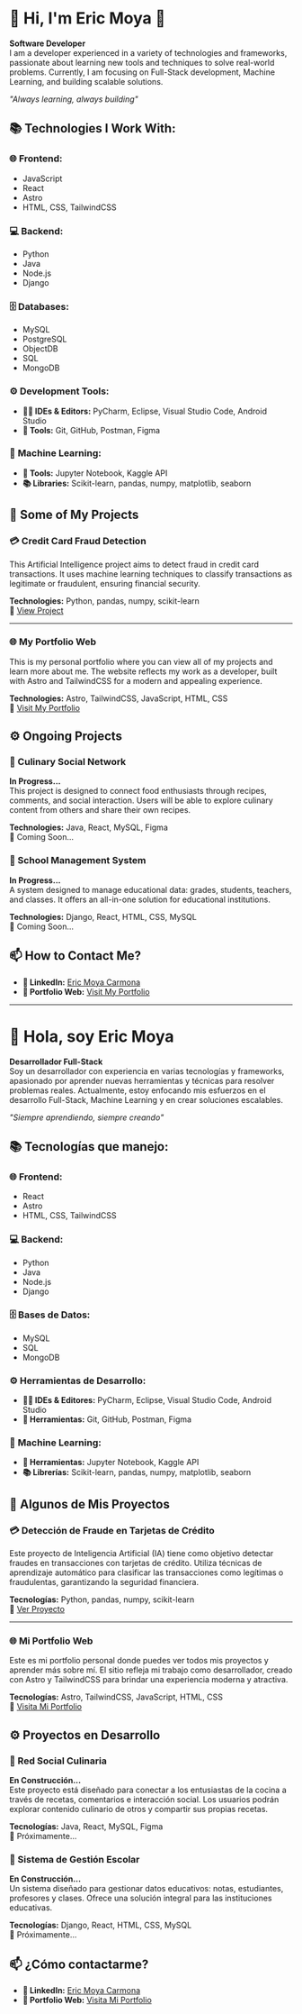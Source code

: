 # 🌟 Hi, I'm Eric Moya 👋  
**Software Developer**  
I am a developer experienced in a variety of technologies and frameworks, passionate about learning new tools and techniques to solve real-world problems. Currently, I am focusing on Full-Stack development, Machine Learning, and building scalable solutions.

_"Always learning, always building"_

## 📚 Technologies I Work With:

### 🌐 **Frontend:** 
- JavaScript
- React
- Astro  
- HTML, CSS, TailwindCSS  

### 💻 **Backend:**  
- Python  
- Java  
- Node.js  
- Django  

### 🗄️ **Databases:**  
- MySQL
- PostgreSQL
- ObjectDB
- SQL  
- MongoDB  

### ⚙️ **Development Tools:**  
- **🧑‍💻 IDEs & Editors:** PyCharm, Eclipse, Visual Studio Code, Android Studio  
- **🔧 Tools:** Git, GitHub, Postman, Figma  

### 🤖 **Machine Learning:**  
- **🔬 Tools:** Jupyter Notebook, Kaggle API  
- **📚 Libraries:** Scikit-learn, pandas, numpy, matplotlib, seaborn  

## 🚀 Some of My Projects

### 💳 Credit Card Fraud Detection  
This Artificial Intelligence project aims to detect fraud in credit card transactions. It uses machine learning techniques to classify transactions as legitimate or fraudulent, ensuring financial security.

**Technologies:** Python, pandas, numpy, scikit-learn  
🔗 [View Project](https://github.com/ShadeCoder7/credit-card-fraud-detection)

---

### 🌐 My Portfolio Web  
This is my personal portfolio where you can view all of my projects and learn more about me. The website reflects my work as a developer, built with Astro and TailwindCSS for a modern and appealing experience.

**Technologies:** Astro, TailwindCSS, JavaScript, HTML, CSS  
🔗 [Visit My Portfolio](https://ericm-dev-portfolio.netlify.app/)

## ⚙️ Ongoing Projects

### 🍝 Culinary Social Network  
**In Progress...**  
This project is designed to connect food enthusiasts through recipes, comments, and social interaction. Users will be able to explore culinary content from others and share their own recipes.

**Technologies:** Java, React, MySQL, Figma  
🔗 Coming Soon...

### 🏫 School Management System  
**In Progress...**  
A system designed to manage educational data: grades, students, teachers, and classes. It offers an all-in-one solution for educational institutions.

**Technologies:** Django, React, HTML, CSS, MySQL  
🔗 Coming Soon...

## 📫 How to Contact Me?

- **🔗 LinkedIn:** [Eric Moya Carmona](https://www.linkedin.com/in/eric-moya-carmona-011016251)
- **💼 Portfolio Web:** [Visit My Portfolio](https://ericm-dev-portfolio.netlify.app/)

---

# 👋 Hola, soy Eric Moya  
**Desarrollador Full-Stack**  
Soy un desarrollador con experiencia en varias tecnologías y frameworks, apasionado por aprender nuevas herramientas y técnicas para resolver problemas reales. Actualmente, estoy enfocando mis esfuerzos en el desarrollo Full-Stack, Machine Learning y en crear soluciones escalables.

_"Siempre aprendiendo, siempre creando"_

## 📚 Tecnologías que manejo:

### 🌐 **Frontend:**  
- React  
- Astro  
- HTML, CSS, TailwindCSS  

### 💻 **Backend:**  
- Python  
- Java  
- Node.js  
- Django  

### 🗄️ **Bases de Datos:**  
- MySQL  
- SQL  
- MongoDB  

### ⚙️ **Herramientas de Desarrollo:**  
- **🧑‍💻 IDEs & Editores:** PyCharm, Eclipse, Visual Studio Code, Android Studio  
- **🔧 Herramientas:** Git, GitHub, Postman, Figma  

### 🤖 **Machine Learning:**  
- **🔬 Herramientas:** Jupyter Notebook, Kaggle API  
- **📚 Librerías:** Scikit-learn, pandas, numpy, matplotlib, seaborn  

## 🚀 Algunos de Mis Proyectos

### 💳 Detección de Fraude en Tarjetas de Crédito  
Este proyecto de Inteligencia Artificial (IA) tiene como objetivo detectar fraudes en transacciones con tarjetas de crédito. Utiliza técnicas de aprendizaje automático para clasificar las transacciones como legítimas o fraudulentas, garantizando la seguridad financiera.

**Tecnologías:** Python, pandas, numpy, scikit-learn  
🔗 [Ver Proyecto](https://github.com/ShadeCoder7/credit-card-fraud-detection)

---

### 🌐 Mi Portfolio Web  
Este es mi portfolio personal donde puedes ver todos mis proyectos y aprender más sobre mí. El sitio refleja mi trabajo como desarrollador, creado con Astro y TailwindCSS para brindar una experiencia moderna y atractiva.

**Tecnologías:** Astro, TailwindCSS, JavaScript, HTML, CSS  
🔗 [Visita Mi Portfolio](https://ericm-dev-portfolio.netlify.app/)

## ⚙️ Proyectos en Desarrollo

### 🍝 Red Social Culinaria  
**En Construcción...**  
Este proyecto está diseñado para conectar a los entusiastas de la cocina a través de recetas, comentarios e interacción social. Los usuarios podrán explorar contenido culinario de otros y compartir sus propias recetas.

**Tecnologías:** Java, React, MySQL, Figma  
🔗 Próximamente...

### 🏫 Sistema de Gestión Escolar  
**En Construcción...**  
Un sistema diseñado para gestionar datos educativos: notas, estudiantes, profesores y clases. Ofrece una solución integral para las instituciones educativas.

**Tecnologías:** Django, React, HTML, CSS, MySQL  
🔗 Próximamente...

## 📫 ¿Cómo contactarme?

- **🔗 LinkedIn:** [Eric Moya Carmona](https://www.linkedin.com/in/eric-moya-carmona-011016251)
- **💼 Portfolio Web:** [Visita Mi Portfolio](https://ericm-dev-portfolio.netlify.app/)



<!---
ShadeCoder7/ShadeCoder7 is a ✨ special ✨ repository because its `README.md` (this file) appears on your GitHub profile.
You can click the Preview link to take a look at your changes.
--->
